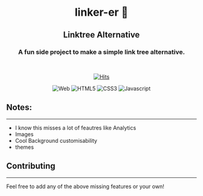 <div align=center>

# linker-er 🔗
## Linktree Alternative

### A fun side project to make a simple link tree alternative.

<br>

[![Hits](https://hits.sh/github.com/gamedevCloudy/linker-er.svg)](https://hits.sh/github.com/gamedevCloudy/linker-er)

![Web](https://img.shields.io/badge/-web-blueviolet.svg?style=flat-square)
![HTML5](https://img.shields.io/badge/HTML5-%23E34F26.svg?style=flat-square&logo=html5&logoColor=white)  ![CSS3](https://img.shields.io/badge/CSS3-%231572B6.svg?style=flat-square&logo=css3&logoColor=white)  ![Javascript](https://img.shields.io/badge/-JavaScript-F7DF1E.svg?style=flat-square&logo=javascript&logoColor=white) 
<br>

</div>

## Notes:
---
- I know this misses a lot of feautres like Analytics
- Images
- Cool Background customisability
- themes

## Contributing
---
Feel free to add any of the above missing features or your own!

